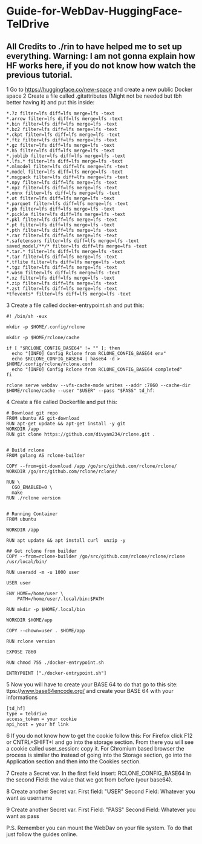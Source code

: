 # Guide-for-WebDav-HuggingFace-TelDrive
## All Credits to ./rin to have helped me to set up everything. Warning: I am not gonna explain how HF works here, if you do not know how watch the previous tutorial. 
1 Go to https://huggingface.co/new-space  and create a new public Docker space 
2 Create a file called .gitattributes (Might not be needed but tbh better having it)  and put this inside: 
```
*.7z filter=lfs diff=lfs merge=lfs -text
*.arrow filter=lfs diff=lfs merge=lfs -text
*.bin filter=lfs diff=lfs merge=lfs -text
*.bz2 filter=lfs diff=lfs merge=lfs -text
*.ckpt filter=lfs diff=lfs merge=lfs -text
*.ftz filter=lfs diff=lfs merge=lfs -text
*.gz filter=lfs diff=lfs merge=lfs -text
*.h5 filter=lfs diff=lfs merge=lfs -text
*.joblib filter=lfs diff=lfs merge=lfs -text
*.lfs.* filter=lfs diff=lfs merge=lfs -text
*.mlmodel filter=lfs diff=lfs merge=lfs -text
*.model filter=lfs diff=lfs merge=lfs -text
*.msgpack filter=lfs diff=lfs merge=lfs -text
*.npy filter=lfs diff=lfs merge=lfs -text
*.npz filter=lfs diff=lfs merge=lfs -text
*.onnx filter=lfs diff=lfs merge=lfs -text
*.ot filter=lfs diff=lfs merge=lfs -text
*.parquet filter=lfs diff=lfs merge=lfs -text
*.pb filter=lfs diff=lfs merge=lfs -text
*.pickle filter=lfs diff=lfs merge=lfs -text
*.pkl filter=lfs diff=lfs merge=lfs -text
*.pt filter=lfs diff=lfs merge=lfs -text
*.pth filter=lfs diff=lfs merge=lfs -text
*.rar filter=lfs diff=lfs merge=lfs -text
*.safetensors filter=lfs diff=lfs merge=lfs -text
saved_model/**/* filter=lfs diff=lfs merge=lfs -text
*.tar.* filter=lfs diff=lfs merge=lfs -text
*.tar filter=lfs diff=lfs merge=lfs -text
*.tflite filter=lfs diff=lfs merge=lfs -text
*.tgz filter=lfs diff=lfs merge=lfs -text
*.wasm filter=lfs diff=lfs merge=lfs -text
*.xz filter=lfs diff=lfs merge=lfs -text
*.zip filter=lfs diff=lfs merge=lfs -text
*.zst filter=lfs diff=lfs merge=lfs -text
*tfevents* filter=lfs diff=lfs merge=lfs -text
```
3 Create a file called docker-entrypoint.sh and put this: 
```
#! /bin/sh -eux

mkdir -p $HOME/.config/rclone

mkdir -p $HOME/rclone/cache

if [ "$RCLONE_CONFIG_BASE64" != "" ]; then
  echo "[INFO] Config Rclone from RCLONE_CONFIG_BASE64 env"
  echo $RCLONE_CONFIG_BASE64 | base64 -d > $HOME/.config/rclone/rclone.conf
  echo "[INFO] Config Rclone from RCLONE_CONFIG_BASE64 completed"
fi

rclone serve webdav --vfs-cache-mode writes --addr :7860 --cache-dir $HOME/rclone/cache --user "$USER" --pass "$PASS" td_hf:
```

4 Create a file called Dockerfile and put this: 
```
# Download git repo
FROM ubuntu AS git-download
RUN apt-get update && apt-get install -y git
WORKDIR /app
RUN git clone https://github.com/divyam234/rclone.git .


# Build rclone
FROM golang AS rclone-builder

COPY --from=git-download /app /go/src/github.com/rclone/rclone/
WORKDIR /go/src/github.com/rclone/rclone/

RUN \
  CGO_ENABLED=0 \
  make
RUN ./rclone version


# Running Container
FROM ubuntu

WORKDIR /app

RUN apt update && apt install curl  unzip -y 

## Get rclone from builder
COPY --from=rclone-builder /go/src/github.com/rclone/rclone/rclone /usr/local/bin/

RUN useradd -m -u 1000 user

USER user

ENV HOME=/home/user \
    PATH=/home/user/.local/bin:$PATH

RUN mkdir -p $HOME/.local/bin

WORKDIR $HOME/app

COPY --chown=user . $HOME/app

RUN rclone version

EXPOSE 7860

RUN chmod 755 ./docker-entrypoint.sh

ENTRYPOINT ["./docker-entrypoint.sh"]
```
5 Now you will have to create your BASE 64 to do that go to this site: ttps://www.base64encode.org/  and   create your BASE 64 with your informations 
```
[td_hf]
type = teldrive
access_token = your cookie
api_host = your hf link
```
6 If you do not know how to get the cookie follow this: For Firefox click F12 or CNTRL+SHIFT+I and go into the storage section. From there you will see a cookie called user_session: copy it. For Chromium based browser the process is similar tho instead of going into the Storage section, go into the Application section and then into the Cookies section. 

7 Create a Secret var. In the first field insert: RCLONE_CONFIG_BASE64 In the second Field: the value that we got from before (your base64). 

8 Create another Secret var. First field: "USER" Second Field: Whatever you want as username

9 Create another Secret var. First Field: "PASS" Second Field: Whatever you want as pass

P.S. Remember you can mount the WebDav on your file system. To do that just follow the guides online. 
